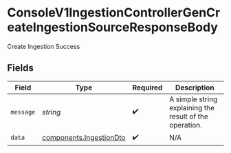 # ConsoleV1IngestionControllerGenCreateIngestionSourceResponseBody

Create Ingestion Success


## Fields

| Field                                                              | Type                                                               | Required                                                           | Description                                                        |
| ------------------------------------------------------------------ | ------------------------------------------------------------------ | ------------------------------------------------------------------ | ------------------------------------------------------------------ |
| `message`                                                          | *string*                                                           | :heavy_check_mark:                                                 | A simple string explaining the result of the operation.            |
| `data`                                                             | [components.IngestionDto](../../models/components/ingestiondto.md) | :heavy_check_mark:                                                 | N/A                                                                |